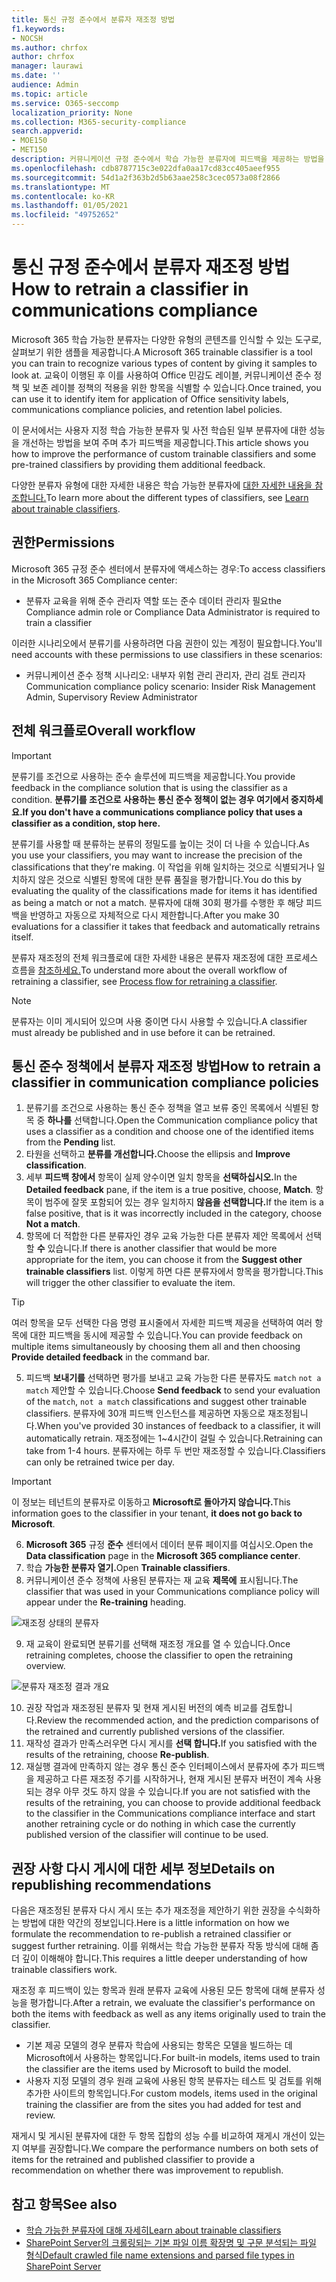 ```yaml
---
title: 통신 규정 준수에서 분류자 재조정 방법
f1.keywords:
- NOCSH
ms.author: chrfox
author: chrfox
manager: laurawi
ms.date: ''
audience: Admin
ms.topic: article
ms.service: O365-seccomp
localization_priority: None
ms.collection: M365-security-compliance
search.appverid:
- MOE150
- MET150
description: 커뮤니케이션 규정 준수에서 학습 가능한 분류자에 피드백을 제공하는 방법을 학습합니다.
ms.openlocfilehash: cdb8787715c3e022dfa0aa17cd83cc405aeef955
ms.sourcegitcommit: 54d1a2f363b2d5b63aae258c3cec0573a08f2866
ms.translationtype: MT
ms.contentlocale: ko-KR
ms.lasthandoff: 01/05/2021
ms.locfileid: "49752652"
---
```

# <a name="how-to-retrain-a-classifier-in-communications-compliance"></a><span data-ttu-id="c1fb8-103">통신 규정 준수에서 분류자 재조정 방법</span><span class="sxs-lookup"><span data-stu-id="c1fb8-103">How to retrain a classifier in communications compliance</span></span>

<span data-ttu-id="c1fb8-104">Microsoft 365 학습 가능한 분류자는 다양한 유형의 콘텐츠를 인식할 수 있는 도구로, 살펴보기 위한 샘플을 제공합니다.</span><span class="sxs-lookup"><span data-stu-id="c1fb8-104">A Microsoft 365 trainable classifier is a tool you can train to recognize various types of content by giving it samples to look at.</span></span> <span data-ttu-id="c1fb8-105">교육이 이행된 후 이를 사용하여 Office 민감도 레이블, 커뮤니케이션 준수 정책 및 보존 레이블 정책의 적용을 위한 항목을 식별할 수 있습니다.</span><span class="sxs-lookup"><span data-stu-id="c1fb8-105">Once trained, you can use it to identify item for application of Office sensitivity labels, communications compliance policies, and retention label policies.</span></span>

<span data-ttu-id="c1fb8-106">이 문서에서는 사용자 지정 학습 가능한 분류자 및 사전 학습된 일부 분류자에 대한 성능을 개선하는 방법을 보여 주며 추가 피드백을 제공합니다.</span><span class="sxs-lookup"><span data-stu-id="c1fb8-106">This article shows you how to improve the performance of custom trainable classifiers and some pre-trained classifiers by providing them additional feedback.</span></span>

<span data-ttu-id="c1fb8-107">다양한 분류자 유형에 대한 자세한 내용은 학습 가능한 분류자에 [대한 자세한 내용을 참조합니다.](classifier-learn-about.md)</span><span class="sxs-lookup"><span data-stu-id="c1fb8-107">To learn more about the different types of classifiers, see [Learn about trainable classifiers](classifier-learn-about.md).</span></span>

## <a name="permissions"></a><span data-ttu-id="c1fb8-108">권한</span><span class="sxs-lookup"><span data-stu-id="c1fb8-108">Permissions</span></span>

<span data-ttu-id="c1fb8-109">Microsoft 365 규정 준수 센터에서 분류자에 액세스하는 경우:</span><span class="sxs-lookup"><span data-stu-id="c1fb8-109">To access classifiers in the Microsoft 365 Compliance center:</span></span>

- <span data-ttu-id="c1fb8-110">분류자 교육을 위해 준수 관리자 역할 또는 준수 데이터 관리자 필요</span><span class="sxs-lookup"><span data-stu-id="c1fb8-110">the Compliance admin role or Compliance Data Administrator is required to train a classifier</span></span>

<span data-ttu-id="c1fb8-111">이러한 시나리오에서 분류기를 사용하려면 다음 권한이 있는 계정이 필요합니다.</span><span class="sxs-lookup"><span data-stu-id="c1fb8-111">You'll need accounts with these permissions to use classifiers in these scenarios:</span></span>

- <span data-ttu-id="c1fb8-112">커뮤니케이션 준수 정책 시나리오: 내부자 위험 관리 관리자, 관리 검토 관리자</span><span class="sxs-lookup"><span data-stu-id="c1fb8-112">Communication compliance policy scenario: Insider Risk Management Admin, Supervisory Review Administrator</span></span> 

## <a name="overall-workflow"></a><span data-ttu-id="c1fb8-113">전체 워크플로</span><span class="sxs-lookup"><span data-stu-id="c1fb8-113">Overall workflow</span></span>

> [!IMPORTANT]
> <span data-ttu-id="c1fb8-114">분류기를 조건으로 사용하는 준수 솔루션에 피드백을 제공합니다.</span><span class="sxs-lookup"><span data-stu-id="c1fb8-114">You provide feedback in the compliance solution that is using the classifier as a condition.</span></span> <span data-ttu-id="c1fb8-115">**분류기를 조건으로 사용하는 통신 준수 정책이 없는 경우 여기에서 중지하세요.**</span><span class="sxs-lookup"><span data-stu-id="c1fb8-115">**If you don't have a communications compliance policy that uses a classifier as a condition, stop here.**</span></span>

<span data-ttu-id="c1fb8-116">분류기를 사용할 때 분류하는 분류의 정밀도를 높이는 것이 더 나을 수 있습니다.</span><span class="sxs-lookup"><span data-stu-id="c1fb8-116">As you use your classifiers, you may want to increase the precision of the classifications that they're making.</span></span> <span data-ttu-id="c1fb8-117">이 작업을 위해 일치하는 것으로 식별되거나 일치하지 않은 것으로 식별된 항목에 대한 분류 품질을 평가합니다.</span><span class="sxs-lookup"><span data-stu-id="c1fb8-117">You do this by evaluating the quality of the classifications made  for items it has identified as being a match or not a match.</span></span> <span data-ttu-id="c1fb8-118">분류자에 대해 30회 평가를 수행한 후 해당 피드백을 반영하고 자동으로 자체적으로 다시 제한합니다.</span><span class="sxs-lookup"><span data-stu-id="c1fb8-118">After you make 30 evaluations for a classifier it takes that feedback and automatically retrains itself.</span></span>

<span data-ttu-id="c1fb8-119">분류자 재조정의 전체 워크플로에 대한 자세한 내용은 분류자 재조정에 대한 프로세스 흐름을 [참조하세요.](classifier-learn-about.md#retraining-classifiers)</span><span class="sxs-lookup"><span data-stu-id="c1fb8-119">To understand more about the overall workflow of retraining a classifier, see [Process flow for retraining a classifier](classifier-learn-about.md#retraining-classifiers).</span></span>

> [!NOTE]
> <span data-ttu-id="c1fb8-120">분류자는 이미 게시되어 있으며 사용 중이면 다시 사용할 수 있습니다.</span><span class="sxs-lookup"><span data-stu-id="c1fb8-120">A classifier must already be published and in use before it can be retrained.</span></span>

## <a name="how-to-retrain-a-classifier-in-communication-compliance-policies"></a><span data-ttu-id="c1fb8-121">통신 준수 정책에서 분류자 재조정 방법</span><span class="sxs-lookup"><span data-stu-id="c1fb8-121">How to retrain a classifier in communication compliance policies</span></span>

1. <span data-ttu-id="c1fb8-122">분류기를 조건으로 사용하는 통신 준수 정책을 열고 보류 중인 목록에서 식별된 항목 중 **하나를** 선택합니다.</span><span class="sxs-lookup"><span data-stu-id="c1fb8-122">Open the Communication compliance policy that uses a classifier as a condition and choose one of the identified items from the **Pending** list.</span></span>
2. <span data-ttu-id="c1fb8-123">타원을 선택하고 **분류를 개선합니다.**</span><span class="sxs-lookup"><span data-stu-id="c1fb8-123">Choose the ellipsis and **Improve classification**.</span></span>
3. <span data-ttu-id="c1fb8-124">세부 **피드백 창에서** 항목이 실제 양수이면 일치 항목을 **선택하십시오.**</span><span class="sxs-lookup"><span data-stu-id="c1fb8-124">In the **Detailed feedback** pane, if the item is a true positive, choose, **Match**.</span></span>  <span data-ttu-id="c1fb8-125">항목이 범주에 잘못 포함되어 있는 경우 일치하지 **않음을 선택합니다.**</span><span class="sxs-lookup"><span data-stu-id="c1fb8-125">If the item is a false positive, that is it was incorrectly included in the category, choose **Not a match**.</span></span>
4. <span data-ttu-id="c1fb8-126">항목에 더 적합한 다른 분류자인 경우 교육 가능한 다른 분류자 제안 목록에서 선택할 **수** 있습니다.</span><span class="sxs-lookup"><span data-stu-id="c1fb8-126">If there is another classifier that would be more appropriate for the item, you can choose it from the **Suggest other trainable classifiers** list.</span></span> <span data-ttu-id="c1fb8-127">이렇게 하면 다른 분류자에서 항목을 평가합니다.</span><span class="sxs-lookup"><span data-stu-id="c1fb8-127">This will trigger the other classifier to evaluate the item.</span></span>

> [!TIP]
> <span data-ttu-id="c1fb8-128">여러 항목을 모두 선택한 다음 명령 표시줄에서  자세한 피드백 제공을 선택하여 여러 항목에 대한 피드백을 동시에 제공할 수 있습니다.</span><span class="sxs-lookup"><span data-stu-id="c1fb8-128">You can provide feedback on multiple items simultaneously by choosing them all and then choosing **Provide detailed feedback** in the command bar.</span></span>

5. <span data-ttu-id="c1fb8-129">피드백 **보내기를** 선택하면 평가를 보내고 교육 가능한 다른 분류자도 `match` `not a match` 제안할 수 있습니다.</span><span class="sxs-lookup"><span data-stu-id="c1fb8-129">Choose **Send feedback** to send your evaluation of the `match`, `not a match` classifications and suggest other trainable classifiers.</span></span> <span data-ttu-id="c1fb8-130">분류자에 30개 피드백 인스턴스를 제공하면 자동으로 재조정됩니다.</span><span class="sxs-lookup"><span data-stu-id="c1fb8-130">When you've provided 30 instances of feedback to a classifier, it will automatically  retrain.</span></span> <span data-ttu-id="c1fb8-131">재조정에는 1~4시간이 걸릴 수 있습니다.</span><span class="sxs-lookup"><span data-stu-id="c1fb8-131">Retraining can take from 1-4 hours.</span></span> <span data-ttu-id="c1fb8-132">분류자에는 하루 두 번만 재조정할 수 있습니다.</span><span class="sxs-lookup"><span data-stu-id="c1fb8-132">Classifiers can only be retrained twice per day.</span></span>

> [!IMPORTANT]
> <span data-ttu-id="c1fb8-133">이 정보는 테넌트의 분류자로 이동하고 **Microsoft로 돌아가지 않습니다.**</span><span class="sxs-lookup"><span data-stu-id="c1fb8-133">This information goes to the classifier in your tenant, **it does not go back to Microsoft**.</span></span>

6.  <span data-ttu-id="c1fb8-134">**Microsoft 365** 규정 **준수** 센터에서 데이터 분류 페이지를 여십시오.</span><span class="sxs-lookup"><span data-stu-id="c1fb8-134">Open the **Data classification** page in the **Microsoft 365 compliance center**.</span></span>
7. <span data-ttu-id="c1fb8-135">학습 **가능한 분류자 열기.**</span><span class="sxs-lookup"><span data-stu-id="c1fb8-135">Open **Trainable classifiers**.</span></span>
8. <span data-ttu-id="c1fb8-136">커뮤니케이션 준수 정책에 사용된 분류자는 재 교육 **제목에** 표시됩니다.</span><span class="sxs-lookup"><span data-stu-id="c1fb8-136">The classifier that was used in your Communications compliance policy will appear under the **Re-training** heading.</span></span>

![재조정 상태의 분류자](../media/classifier-retraining.png)

9. <span data-ttu-id="c1fb8-138">재 교육이 완료되면 분류기를 선택해 재조정 개요를 열 수 있습니다.</span><span class="sxs-lookup"><span data-stu-id="c1fb8-138">Once retraining completes, choose the classifier to open the retraining overview.</span></span>

![분류자 재조정 결과 개요](../media/classifier-retraining-overview.png)

10. <span data-ttu-id="c1fb8-140">권장 작업과 재조정된 분류자 및 현재 게시된 버전의 예측 비교를 검토합니다.</span><span class="sxs-lookup"><span data-stu-id="c1fb8-140">Review the recommended action, and the prediction comparisons of the retrained and currently published versions of the classifier.</span></span>
11. <span data-ttu-id="c1fb8-141">재작성 결과가 만족스러우면 다시 게시를 **선택 합니다.**</span><span class="sxs-lookup"><span data-stu-id="c1fb8-141">If you satisfied with the results of the retraining, choose **Re-publish**.</span></span>
12. <span data-ttu-id="c1fb8-142">재실행 결과에 만족하지 않는 경우 통신 준수 인터페이스에서 분류자에 추가 피드백을 제공하고 다른 재조정 주기를 시작하거나, 현재 게시된 분류자 버전이 계속 사용되는 경우 아무 것도 하지 않을 수 있습니다.</span><span class="sxs-lookup"><span data-stu-id="c1fb8-142">If you are not satisfied with the results of the retraining, you can choose to provide additional feedback to the classifier in the Communications compliance interface and start another retraining cycle or do nothing in which case the currently published version of the classifier will continue to be used.</span></span> 

## <a name="details-on-republishing-recommendations"></a><span data-ttu-id="c1fb8-143">권장 사항 다시 게시에 대한 세부 정보</span><span class="sxs-lookup"><span data-stu-id="c1fb8-143">Details on republishing recommendations</span></span>

<span data-ttu-id="c1fb8-144">다음은 재조정된 분류자 다시 게시 또는 추가 재조정을 제안하기 위한 권장을 수식화하는 방법에 대한 약간의 정보입니다.</span><span class="sxs-lookup"><span data-stu-id="c1fb8-144">Here is a little information on how we formulate the recommendation to re-publish a retrained classifier or suggest further retraining.</span></span> <span data-ttu-id="c1fb8-145">이를 위해서는 학습 가능한 분류자 작동 방식에 대해 좀 더 깊이 이해해야 합니다.</span><span class="sxs-lookup"><span data-stu-id="c1fb8-145">This requires a little deeper understanding of how trainable classifiers work.</span></span>

<span data-ttu-id="c1fb8-146">재조정 후 피드백이 있는 항목과 원래 분류자 교육에 사용된 모든 항목에 대해 분류자 성능을 평가합니다.</span><span class="sxs-lookup"><span data-stu-id="c1fb8-146">After a retrain, we evaluate the classifier's performance on both the items with feedback as well as any items originally used to train the classifier.</span></span> 

- <span data-ttu-id="c1fb8-147">기본 제공 모델의 경우 분류자 학습에 사용되는 항목은 모델을 빌드하는 데 Microsoft에서 사용하는 항목입니다.</span><span class="sxs-lookup"><span data-stu-id="c1fb8-147">For built-in models, items used to train the classifier are the items used by Microsoft to build the model.</span></span>
- <span data-ttu-id="c1fb8-148">사용자 지정 모델의 경우 원래 교육에 사용된 항목 분류자는 테스트 및 검토를 위해 추가한 사이트의 항목입니다.</span><span class="sxs-lookup"><span data-stu-id="c1fb8-148">For custom models, items used in the original training the classifier are from the sites you had added for test and review.</span></span>

<span data-ttu-id="c1fb8-149">재게시 및 게시된 분류자에 대한 두 항목 집합의 성능 수를 비교하여 재게시 개선이 있는지 여부를 권장합니다.</span><span class="sxs-lookup"><span data-stu-id="c1fb8-149">We compare the performance numbers on both sets of items for the retrained and published classifier to provide a recommendation on whether there was improvement to republish.</span></span> 

## <a name="see-also"></a><span data-ttu-id="c1fb8-150">참고 항목</span><span class="sxs-lookup"><span data-stu-id="c1fb8-150">See also</span></span>

- [<span data-ttu-id="c1fb8-151">학습 가능한 분류자에 대해 자세히</span><span class="sxs-lookup"><span data-stu-id="c1fb8-151">Learn about trainable classifiers</span></span>](classifier-learn-about.md)
- [<span data-ttu-id="c1fb8-152">SharePoint Server의 크롤링되는 기본 파일 이름 확장명 및 구문 분석되는 파일 형식</span><span class="sxs-lookup"><span data-stu-id="c1fb8-152">Default crawled file name extensions and parsed file types in SharePoint Server</span></span>](https://docs.microsoft.com/sharepoint/technical-reference/default-crawled-file-name-extensions-and-parsed-file-types)
